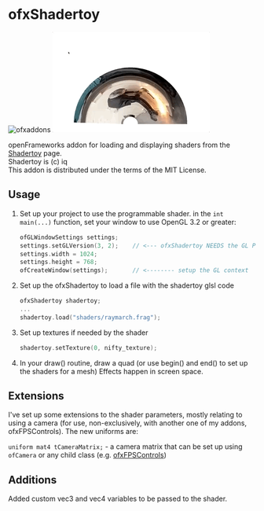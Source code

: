 # ofxShadertoy

![ofxaddons](https://raw.githubusercontent.com/tiagosr/ofxShadertoy/master/ofxaddons_thumbnail.png)
![Alt Text](https://raw.githubusercontent.com/antimodular/ofxShadertoy/dev_customVariables/polar2.gif)

openFrameworks addon for loading and displaying shaders from the [Shadertoy](https://www.shadertoy.com) page.  
Shadertoy is (c) iq  
This addon is distributed under the terms of the MIT License.

## Usage

1. Set up your project to use the programmable shader.
   in the `int main(...)` function, set your window to use OpenGL 3.2 or greater:
   ```c++
   ofGLWindowSettings settings;
   settings.setGLVersion(3, 2);    // <--- ofxShadertoy NEEDS the GL Programmable Renderer
   settings.width = 1024;
   settings.height = 768;
   ofCreateWindow(settings);       // <-------- setup the GL context
   ```

2. Set up the ofxShadertoy to load a file with the shadertoy glsl code
   ```c++
   ofxShadertoy shadertoy;
   ...
   shadertoy.load("shaders/raymarch.frag");
   ```

3. Set up textures if needed by the shader
   ```c++
   shadertoy.setTexture(0, nifty_texture);
   ```

4. In your draw() routine, draw a quad (or use begin() and end() to set up the shaders for a mesh)
   Effects happen in screen space.

## Extensions

I've set up some extensions to the shader parameters, mostly relating to using a camera (for use, non-exclusively, with another one of my addons, ofxFPSControls). The new uniforms are:

`uniform mat4 tCameraMatrix;` - a camera matrix that can be set up using `ofCamera` or any child class (e.g. [ofxFPSControls](https://github.com/tiagosr/ofxFPSControls))

## Additions

Added custom vec3 and vec4 variables to be passed to the shader.
